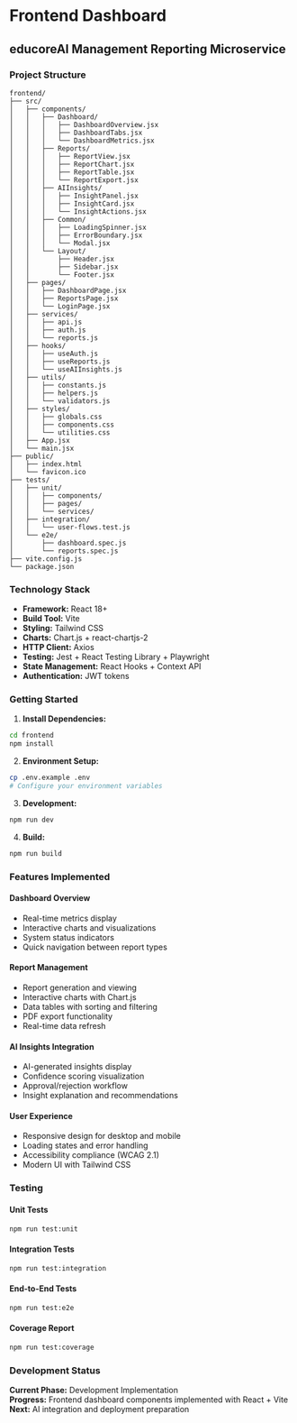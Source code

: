 # Frontend Dashboard
## educoreAI Management Reporting Microservice

### Project Structure
```
frontend/
├── src/
│   ├── components/
│   │   ├── Dashboard/
│   │   │   ├── DashboardOverview.jsx
│   │   │   ├── DashboardTabs.jsx
│   │   │   └── DashboardMetrics.jsx
│   │   ├── Reports/
│   │   │   ├── ReportView.jsx
│   │   │   ├── ReportChart.jsx
│   │   │   ├── ReportTable.jsx
│   │   │   └── ReportExport.jsx
│   │   ├── AIInsights/
│   │   │   ├── InsightPanel.jsx
│   │   │   ├── InsightCard.jsx
│   │   │   └── InsightActions.jsx
│   │   ├── Common/
│   │   │   ├── LoadingSpinner.jsx
│   │   │   ├── ErrorBoundary.jsx
│   │   │   └── Modal.jsx
│   │   └── Layout/
│   │       ├── Header.jsx
│   │       ├── Sidebar.jsx
│   │       └── Footer.jsx
│   ├── pages/
│   │   ├── DashboardPage.jsx
│   │   ├── ReportsPage.jsx
│   │   └── LoginPage.jsx
│   ├── services/
│   │   ├── api.js
│   │   ├── auth.js
│   │   └── reports.js
│   ├── hooks/
│   │   ├── useAuth.js
│   │   ├── useReports.js
│   │   └── useAIInsights.js
│   ├── utils/
│   │   ├── constants.js
│   │   ├── helpers.js
│   │   └── validators.js
│   ├── styles/
│   │   ├── globals.css
│   │   ├── components.css
│   │   └── utilities.css
│   ├── App.jsx
│   └── main.jsx
├── public/
│   ├── index.html
│   └── favicon.ico
├── tests/
│   ├── unit/
│   │   ├── components/
│   │   ├── pages/
│   │   └── services/
│   ├── integration/
│   │   └── user-flows.test.js
│   └── e2e/
│       ├── dashboard.spec.js
│       └── reports.spec.js
├── vite.config.js
└── package.json
```

### Technology Stack
- **Framework:** React 18+
- **Build Tool:** Vite
- **Styling:** Tailwind CSS
- **Charts:** Chart.js + react-chartjs-2
- **HTTP Client:** Axios
- **Testing:** Jest + React Testing Library + Playwright
- **State Management:** React Hooks + Context API
- **Authentication:** JWT tokens

### Getting Started

1. **Install Dependencies:**
```bash
cd frontend
npm install
```

2. **Environment Setup:**
```bash
cp .env.example .env
# Configure your environment variables
```

3. **Development:**
```bash
npm run dev
```

4. **Build:**
```bash
npm run build
```

### Features Implemented

#### Dashboard Overview
- Real-time metrics display
- Interactive charts and visualizations
- System status indicators
- Quick navigation between report types

#### Report Management
- Report generation and viewing
- Interactive charts with Chart.js
- Data tables with sorting and filtering
- PDF export functionality
- Real-time data refresh

#### AI Insights Integration
- AI-generated insights display
- Confidence scoring visualization
- Approval/rejection workflow
- Insight explanation and recommendations

#### User Experience
- Responsive design for desktop and mobile
- Loading states and error handling
- Accessibility compliance (WCAG 2.1)
- Modern UI with Tailwind CSS

### Testing

#### Unit Tests
```bash
npm run test:unit
```

#### Integration Tests
```bash
npm run test:integration
```

#### End-to-End Tests
```bash
npm run test:e2e
```

#### Coverage Report
```bash
npm run test:coverage
```

### Development Status
**Current Phase:** Development Implementation  
**Progress:** Frontend dashboard components implemented with React + Vite  
**Next:** AI integration and deployment preparation

